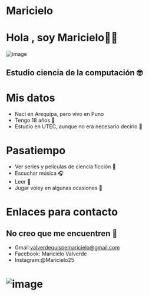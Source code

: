 # Maricielo
# Hola , soy Maricielo👋😁
![image](https://user-images.githubusercontent.com/91635845/135359980-fee1e28b-fd93-4b6a-aae4-c33ee77a35db.png)
## Estudio ciencia de la computación 🤓
# Mis datos 
- Nací en Arequipa, pero vivo en Puno
- Tengo 18 años 📅
- Estudio en UTEC, aunque no era necesario decirlo 🤭

# Pasatiempo
- Ver series y peliculas de ciencia ficción 🎥
- Escuchar música 🎧
- Leer 📖
- Jugar voley en algunas ocasiones 🏐
# Enlaces para contacto 
## No creo que me encuentren 🤣
- Gmail:valverdequispemaricielo@gmail.com
- Facebook: Maricielo Valverde 
- Instagram:@Maricielo25
# ![image](https://user-images.githubusercontent.com/91635845/135363772-540aaf63-12a4-433d-ac1f-4e56c25e73f0.png)
